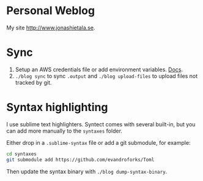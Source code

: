 # Personal Weblog

My site <http://www.jonashietala.se>.

# Sync

1. Setup an AWS credentials file or add environment variables. [Docs](https://docs.rs/aws-creds/latest/awscreds/struct.Credentials.html).
2. `./blog sync` to sync `.output` and `./blog upload-files` to upload files not tracked by git.

# Syntax highlighting

I use sublime text highlighters. Syntect comes with several built-in, but you can add more manually to the `syntaxes` folder.

Either drop in a `.sublime-syntax` file or add a git submodule, for example:

```bash
cd syntaxes
git submodule add https://github.com/evandroforks/Toml
```

Then update the syntax binary with `./blog dump-syntax-binary`.
